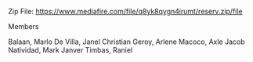 Zip File: https://www.mediafire.com/file/q8yk8qygn4irumt/reserv.zip/file

Members

Balaan, Marlo
De Villa, Janel Christian
Geroy, Arlene
Macoco, Axle Jacob
Natividad, Mark Janver
Timbas, Raniel

